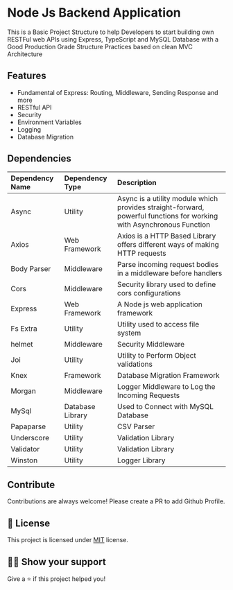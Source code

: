 # Node Js Backend Application
This is a Basic Project Structure to help Developers to start building own RESTFul web APIs using Express, TypeScript and MySQL Database with a Good Production Grade Structure Practices based on clean MVC Architecture


## Features
- Fundamental of Express: Routing, Middleware, Sending Response and more
- RESTful API
- Security
- Environment Variables
- Logging
- Database Migration

## Dependencies
| Dependency Name | Dependency Type | Description |
| :-- | :-- | :-- |
| Async | Utility | Async is a utility module which provides straight-forward, powerful functions for working with Asynchronous Function |
| Axios | Web Framework | Axios is a HTTP Based Library offers different ways of making HTTP requests |
| Body Parser | Middleware | Parse incoming request bodies in a middleware before handlers |
| Cors | Middleware | Security library used to define cors configurations |
| Express | Web Framework | A Node js web application framework |
| Fs Extra | Utility | Utility used to access file system |
| helmet | Middleware | Security Middleware |
| Joi | Utility | Utility to Perform Object validations |
| Knex | Framework | Database Migration Framework |
| Morgan | Middleware | Logger Middleware to Log the Incoming Requests |
| MySql | Database Library | Used to Connect with MySQL Database |
| Papaparse | Utility | CSV Parser |
| Underscore | Utility | Validation Library |
| Validator | Utility | Validation Library |
| Winston | Utility | Logger Library |


## Contribute

Contributions are always welcome! Please create a PR to add Github Profile.

## :pencil: License

This project is licensed under [MIT](https://opensource.org/licenses/MIT) license.

## :man_astronaut: Show your support

Give a ⭐️ if this project helped you!